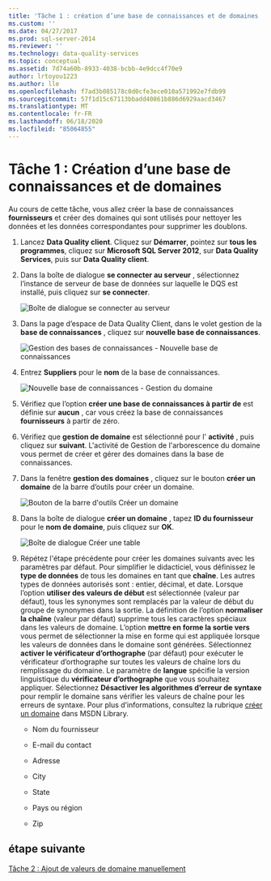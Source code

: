 ```yaml
---
title: 'Tâche 1 : création d’une base de connaissances et de domaines | Microsoft Docs'
ms.custom: ''
ms.date: 04/27/2017
ms.prod: sql-server-2014
ms.reviewer: ''
ms.technology: data-quality-services
ms.topic: conceptual
ms.assetid: 7d74a60b-8933-4038-bcbb-4e9dcc4f70e9
author: lrtoyou1223
ms.author: lle
ms.openlocfilehash: f7ad3b085178c0d0cfe3ece010a571992e7fdb99
ms.sourcegitcommit: 57f1d15c67113bbadd40861b886d6929aacd3467
ms.translationtype: MT
ms.contentlocale: fr-FR
ms.lasthandoff: 06/18/2020
ms.locfileid: "85064855"
---
```

# <a name="task-1-creating-a-knowledge-base-and-domains"></a>Tâche 1 : Création d’une base de connaissances et de domaines
  Au cours de cette tâche, vous allez créer la base de connaissances **fournisseurs** et créer des domaines qui sont utilisés pour nettoyer les données et les données correspondantes pour supprimer les doublons.  
  
1.  Lancez **Data Quality client**. Cliquez sur **Démarrer**, pointez sur **tous les programmes**, cliquez sur **Microsoft SQL Server 2012**, sur **Data Quality Services**, puis sur **Data Quality client**.  
  
2.  Dans la boîte de dialogue **se connecter au serveur** , sélectionnez l’instance de serveur de base de données sur laquelle le DQS est installé, puis cliquez sur **se connecter**.  
  
     ![Boîte de dialogue se connecter au serveur](../../2014/tutorials/media/et-creatingaknowledgebaseanddomains-01.jpg "Boîte de dialogue Connexion au serveur")  
  
3.  Dans la page d’espace de Data Quality Client, dans le volet gestion de la **base de connaissances** , cliquez sur **nouvelle base de connaissances**.  
  
     ![Gestion des bases de connaissances - Nouvelle base de connaissances](../../2014/tutorials/media/et-creatingaknowledgebaseanddomains-02.jpg "Gestion des bases de connaissances - Nouvelle base de connaissances")  
  
4.  Entrez **Suppliers** pour le **nom** de la base de connaissances.  
  
     ![Nouvelle base de connaissances - Gestion du domaine](../../2014/tutorials/media/et-creatingaknowledgebaseanddomains-03.jpg "Nouvelle base de connaissances - Gestion du domaine")  
  
5.  Vérifiez que l’option **créer une base de connaissances à partir de** est définie sur **aucun** , car vous créez la base de connaissances **fournisseurs** à partir de zéro.  
  
6.  Vérifiez que **gestion de domaine** est sélectionné pour l' **activité** , puis cliquez sur **suivant**. L'activité de Gestion de l'arborescence du domaine vous permet de créer et gérer des domaines dans la base de connaissances.  
  
7.  Dans la fenêtre **gestion des domaines** , cliquez sur le bouton **créer un domaine** de la barre d’outils pour créer un domaine.  
  
     ![Bouton de la barre d'outils Créer un domaine](../../2014/tutorials/media/et-creatingaknowledgebaseanddomains-04.jpg "Bouton de la barre d'outils Créer un domaine")  
  
8.  Dans la boîte de dialogue **créer un domaine** , tapez **ID du fournisseur** pour le **nom de domaine**, puis cliquez sur **OK**.  
  
     ![Boîte de dialogue Créer une table](../../2014/tutorials/media/et-creatingaknowledgebaseanddomains-05.jpg "Boîte de dialogue Créer une table")  
  
9. Répétez l'étape précédente pour créer les domaines suivants avec les paramètres par défaut. Pour simplifier le didacticiel, vous définissez le **type de données** de tous les domaines en tant que **chaîne**. Les autres types de données autorisés sont : entier, décimal, et date. Lorsque l’option **utiliser des valeurs de début** est sélectionnée (valeur par défaut), tous les synonymes sont remplacés par la valeur de début du groupe de synonymes dans la sortie. La définition de l’option **normaliser la chaîne** (valeur par défaut) supprime tous les caractères spéciaux dans les valeurs de domaine. L’option **mettre en forme la sortie vers** vous permet de sélectionner la mise en forme qui est appliquée lorsque les valeurs de données dans le domaine sont générées. Sélectionnez **activer le vérificateur d’orthographe** (par défaut) pour exécuter le vérificateur d’orthographe sur toutes les valeurs de chaîne lors du remplissage du domaine. Le paramètre de **langue** spécifie la version linguistique du **vérificateur d’orthographe** que vous souhaitez appliquer. Sélectionnez **Désactiver les algorithmes d’erreur de syntaxe** pour remplir le domaine sans vérifier les valeurs de chaîne pour les erreurs de syntaxe. Pour plus d’informations, consultez la rubrique [créer un domaine](https://msdn.microsoft.com/library/hh510401.aspx) dans MSDN Library.  
  
    -   Nom du fournisseur  
  
    -   E-mail du contact  
  
    -   Adresse  
  
    -   City  
  
    -   State  
  
    -   Pays ou région  
  
    -   Zip  
  
## <a name="next-step"></a>étape suivante  
 [Tâche 2 : Ajout de valeurs de domaine manuellement](../../2014/tutorials/task-2-adding-domain-values-manually.md)  
  
  
